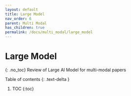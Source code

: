 ```yaml
---
layout: default
title: Large Model
nav_order: 6
parent: Multi Modal
has_children: true
permalink: /docs/multi_modal/large_model
---
```


# Large Model
{: .no_toc}
Review of Large AI Model for multi-modal papers

Table of contents
{: .text-delta }
1. TOC
{:toc}
